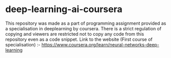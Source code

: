 # deep-learning-ai-coursera
This repository was made as a part of programming assignment provided as a specialisation in deeplearning by coursera.
There is a strict regulation of copying and viewers are restricted not to copy any code from this repository even as a code snippet.
Link to the website (First course of specialisation) :- https://www.coursera.org/learn/neural-networks-deep-learning